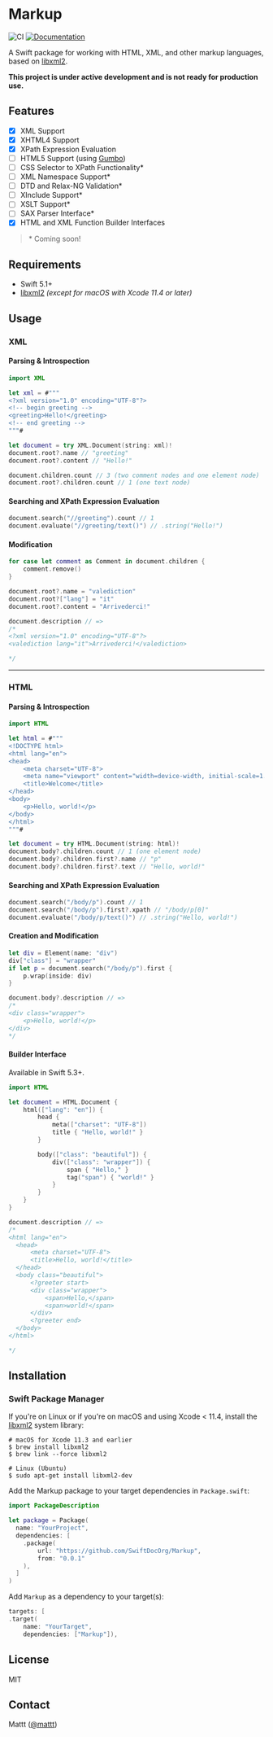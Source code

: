 # Markup

![CI][ci badge]
[![Documentation][documentation badge]][documentation]

A Swift package for working with HTML, XML, and other markup languages,
based on [libxml2][libxml2].

**This project is under active development and is not ready for production use.**

## Features

- [x] XML Support
- [x] XHTML4 Support
- [x] XPath Expression Evaluation
- [ ] HTML5 Support (using [Gumbo][gumbo])
- [ ] CSS Selector to XPath Functionality*
- [ ] XML Namespace Support*
- [ ] DTD and Relax-NG Validation*
- [ ] XInclude Support*
- [ ] XSLT Support*
- [ ] SAX Parser Interface*
- [x] HTML and XML Function Builder Interfaces

> \* Coming soon!

## Requirements

- Swift 5.1+
- [libxml2][libxml2] _(except for macOS with Xcode 11.4 or later)_

## Usage

### XML

#### Parsing & Introspection

```swift
import XML

let xml = #"""
<?xml version="1.0" encoding="UTF-8"?>
<!-- begin greeting -->
<greeting>Hello!</greeting>
<!-- end greeting -->
"""#

let document = try XML.Document(string: xml)!
document.root?.name // "greeting"
document.root?.content // "Hello!"

document.children.count // 3 (two comment nodes and one element node)
document.root?.children.count // 1 (one text node)
```

#### Searching and XPath Expression Evaluation

```swift
document.search("//greeting").count // 1
document.evaluate("//greeting/text()") // .string("Hello!")
```

#### Modification

```swift
for case let comment as Comment in document.children {
    comment.remove()
}

document.root?.name = "valediction"
document.root?["lang"] = "it"
document.root?.content = "Arrivederci!"

document.description // =>
/*
<?xml version="1.0" encoding="UTF-8"?>
<valediction lang="it">Arrivederci!</valediction>

*/
```

* * *

### HTML

#### Parsing & Introspection

```swift
import HTML

let html = #"""
<!DOCTYPE html>
<html lang="en">
<head>
    <meta charset="UTF-8">
    <meta name="viewport" content="width=device-width, initial-scale=1.0">
    <title>Welcome</title>
</head>
<body>
    <p>Hello, world!</p>
</body>
</html>
"""#

let document = try HTML.Document(string: html)!
document.body?.children.count // 1 (one element node)
document.body?.children.first?.name // "p"
document.body?.children.first?.text // "Hello, world!"
```

#### Searching and XPath Expression Evaluation

```swift
document.search("/body/p").count // 1
document.search("/body/p").first?.xpath // "/body/p[0]"
document.evaluate("/body/p/text()") // .string("Hello, world!")
```

#### Creation and Modification

```swift
let div = Element(name: "div")
div["class"] = "wrapper"
if let p = document.search("/body/p").first {
    p.wrap(inside: div)
}

document.body?.description // =>
/*
<div class="wrapper">
    <p>Hello, world!</p>
</div>
*/
```

#### Builder Interface

Available in Swift 5.3+.

```swift
import HTML

let document = HTML.Document {
    html(["lang": "en"]) {
        head {
            meta(["charset": "UTF-8"])
            title { "Hello, world!" }
        }

        body(["class": "beautiful"]) {
            div(["class": "wrapper"]) {
                span { "Hello," }
                tag("span") { "world!" }
            }
        }
    }
}

document.description // =>
/*
<html lang="en">
  <head>
      <meta charset="UTF-8">
      <title>Hello, world!</title>
  </head>
  <body class="beautiful">
      <?greeter start>
      <div class="wrapper">
          <span>Hello,</span>
          <span>world!</span>
      </div>
      <?greeter end>
  </body>
</html>

*/
```

## Installation

### Swift Package Manager

If you're on Linux or if you're on macOS and using Xcode < 11.4,
install the [libxml2][libxml2] system library:

```terminal
# macOS for Xcode 11.3 and earlier
$ brew install libxml2
$ brew link --force libxml2

# Linux (Ubuntu)
$ sudo apt-get install libxml2-dev
```

Add the Markup package to your target dependencies in `Package.swift`:

```swift
import PackageDescription

let package = Package(
  name: "YourProject",
  dependencies: [
    .package(
        url: "https://github.com/SwiftDocOrg/Markup",
        from: "0.0.1"
    ),
  ]
)
```

Add `Markup` as a dependency to your target(s):

```swift
targets: [
.target(
    name: "YourTarget",
    dependencies: ["Markup"]),
```

## License

MIT

## Contact

Mattt ([@mattt](https://twitter.com/mattt))

[libxml2]: http://xmlsoft.org
[gumbo]: https://github.com/google/gumbo-parser
[ci badge]: https://github.com/SwiftDocOrg/Markup/workflows/CI/badge.svg
[documentation badge]: https://github.com/SwiftDocOrg/Markup/workflows/Documentation/badge.svg
[documentation]: https://github.com/SwiftDocOrg/Markup/wiki
